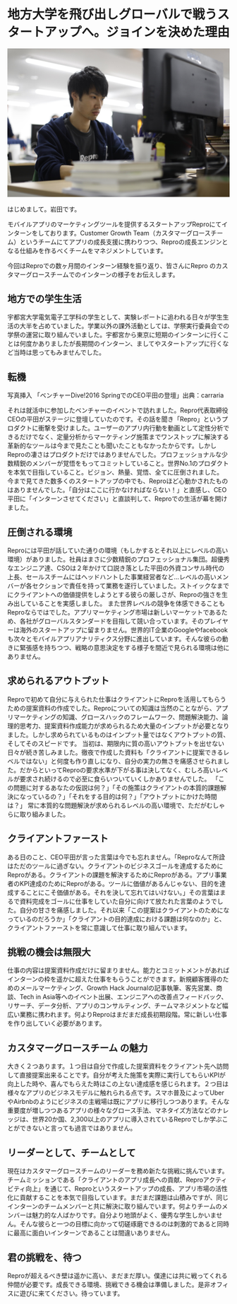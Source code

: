 # 地方大学を飛び出しグローバルで戦うスタートアップへ。ジョインを決めた理由

![alt](https://github.com/komoshun/Employer-Branding/blob/master/20161006/assets/green4.png)


はじめまして。岩田です。

モバイルアプリのマーケティングツールを提供するスタートアップReproにてインターンをしております。Customer Growth Team（カスタマーグロースチーム）というチームにてアプリの成長支援に携わりつつ、Reproの成長エンジンとなる仕組みを作るべくチームをマネジメントしています。

今回はReproでの数ヶ月間のインターン経験を振り返り、皆さんにRepro のカスタマーグロースチームでのインターンの様子をお伝えします。


## 地方での学生生活

宇都宮大学電気電子工学科の学生として、実験レポートに追われる日々が学生生活の大半を占めていました。学業以外の課外活動としては、学祭実行委員会での学祭の運営に取り組んでいました。宇都宮から東京に短期のインターンに行くことは何度かありましたが長期間のインターン、ましてやスタートアップに行くなど当時は思ってもみませんでした。

## 転機

写真挿入
「ベンチャーDive!2016 SpringでのCEO平田の登壇」出典：carraria

それは就活中に参加したベンチャーのイベントで訪れました。Repro代表取締役CEOの平田がステージに登壇していたのです。その話を聞き「Repro」というプロダクトに衝撃を受けました。ユーザーのアプリ内行動を動画として定性分析できるだけでなく、定量分析からマーケティング施策までワンストップに解決する革新的なツールは今まで見たことも聞いたこともなかったからです。しかしReproの凄さはプロダクトだけではありませんでした。プロフェッショナルな少数精鋭のメンバーが覚悟をもってコミットしていること。世界No.1のプロダクトを本気で目指していること。ビジョン、熱量、覚悟、全てに圧倒されました。 今まで見てきた数多くのスタートアップの中でも、Reproほど心動かされたものはありませんでした。「自分はここに行かなければならない！」と直感し、CEO平田に「インターンさせてください」と直談判して、Reproでの生活が幕を開けました。 

## 圧倒される環境

Reproには平田が話していた通りの環境（もしかするとそれ以上にレベルの高い環境）がありました。社員はまさに少数精鋭のプロフェッショナル集団。超優秀なエンジニア達、CSOは２年かけて口説き落とした平田の外資コンサル時代の上長、セールスチームにはヘッドハントした事業経営者など…レベルの高いメンバーが各セクションで責任を持って業務を遂行していました。ストイックなまでにクライアントへの価値提供をしようとする彼らの厳しさが、Reproの強さを生み出していることを実感しました。 また世界レベルの競争を体感できることもReproならではでした。アプリマーケティング市場は新しいマーケットであるため、各社がグローバルスタンダードを目指して競い合っています。そのプレイヤーは海外のスタートアップに留まりません。世界的IT企業のGoogleやfacebookも次々とモバイルアプリアナリティクス分野に進出しています。そんな彼らの動きに緊張感を持ちつつ、戦略の意思決定をする様子を間近で見られる環境は他にありません。

## 求められるアウトプット

Reproで初めて自分に与えられた仕事はクライアントにReproを活用してもらうための提案資料の作成でした。Reproについての知識は当然のことながら、アプリマーケティングの知識、グロースハックのフレームワーク、問題解決能力、論理的思考力、提案資料作成能力が求められるため大量のインプットが必要となりました。しかし求められているものはインプット量ではなくアウトプットの質、そしてそのスピードです。 当初は、期限内に質の高いアウトプットを出せない日々が続き苦しみました。徹夜で作成した資料も「クライアントに提案できるレベルではない」と何度も作り直しになり、自分の実力の無さを痛感させられました。だからといってReproの要求水準が下がる事は決してなく、むしろ高いレベルが要求され続けるので必至に食らいついていくしかありませんでした。 「この問題に対するあなたの仮説は何？」「その施策はクライアントの本質的課題解決になっているの？」「それをする目的は何？」「アウトプットにかけた時間は？」 常に本質的な問題解決が求められるレベルの高い環境で、ただがむしゃらに取り組みました。 

## クライアントファースト

ある日のこと、CEO平田が言った言葉は今でも忘れません。「Reproなんて所詮はただのツールに過ぎない。クライアントのビジネスゴールを達成するためにReproがある。クライアントの課題を解決するためにReproがある。アプリ事業者のKPI達成のためにReproがある。ツールに価値があるんじゃない、目的を達成することにこそ価値がある。それを決して忘れてはいけない。」その言葉はまるで資料完成をゴールに仕事をしていた自分に向けて放たれた言葉のようでした。自分の甘さを痛感しました。それ以来「この提案はクライアントのためになっているのだろうか」「クライアントの目的達成における課題は何なのか」と、クライアントファーストを常に意識して仕事に取り組んでいます。


## 挑戦の機会は無限大

仕事の内容は提案資料作成だけに留まりません。能力とコミットメントがあればインターンの枠を遥かに超えた仕事をもらうことができます。新規顧客獲得のためのメールマーケティング、Growth Hack Journalの記事執筆、客先営業、商談、Tech in Asia等へのイベント出展、エンジニアへの改善点フィードバック、リサーチ、データ分析、アプリのコンサルティング、チームマネジメントなど幅広い業務に携われます。何よりReproはまだまだ成長初期段階。常に新しい仕事を作り出していく必要があります。

## カスタマーグロースチーム の魅力

大きく２つあります。１つ目は自分で作成した提案資料をクライアント先へ訪問して直接提案出来ることです。自分が考えた施策を実際に実行してもらいKPIが向上した時や、喜んでもらえた時はこの上ない達成感を感じられます。２つ目は様々なアプリのビジネスモデルに触れられる点です。スマホ普及によってUberやAirbnbのようにビジネスの主戦場は既にアプリに移行しつつあります。そんな重要度が増しつつあるアプリの様々なグロース手法、マネタイズ方法などのナレッジは、世界20か国、2,300以上のアプリに導入されているReproでしか学ぶことができないと言っても過言ではありません。

## リーダーとして、チームとして

現在はカスタマーグロースチームのリーダーを務め新たな挑戦に挑んでいます。チームミッションである「クライアントのアプリ成長への貢献、Reproアクティビティ向上」を通じて、Reproというスタートアップの成長、アプリ市場の活性化に貢献することを本気で目指しています。まだまだ課題は山積みですが、同じインターンのチームメンバーと共に解決に取り組んでいます。何よりチームのメンバーは魅力的な人ばかりです。自分より地頭がよく、優秀な学生しかいません。そんな彼らと一つの目標に向かって切磋琢磨できるのは刺激的であると同時に最高に面白いインターンであることは間違いありません。 

## 君の挑戦を、待つ
Reproが超えるべき壁は遥かに高い、まだまだ厚い。僕達には共に戦ってくれる仲間が必要です。成長できる環境、挑戦できる機会は準備しました。是非オフィスに遊びに来てください。待っています。

